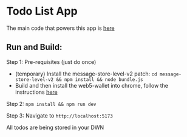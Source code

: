 # Todo List App <!-- omit from toc --> 

The main code that powers this app is [here](./src/App.vue)

## Run and Build:
Step 1: Pre-requisites (just do once)
- (temporary) Install the message-store-level-v2 patch: `cd message-store-level-v2 && npm install && node bundle.js`
- Build and then install the web5-wallet into chrome, follow the instructions [here](./web5-wallet/README.md)

Step 2: `npm install && npm run dev`

Step 3: Navigate to `http://localhost:5173` <br />

All todos are being stored in your DWN
